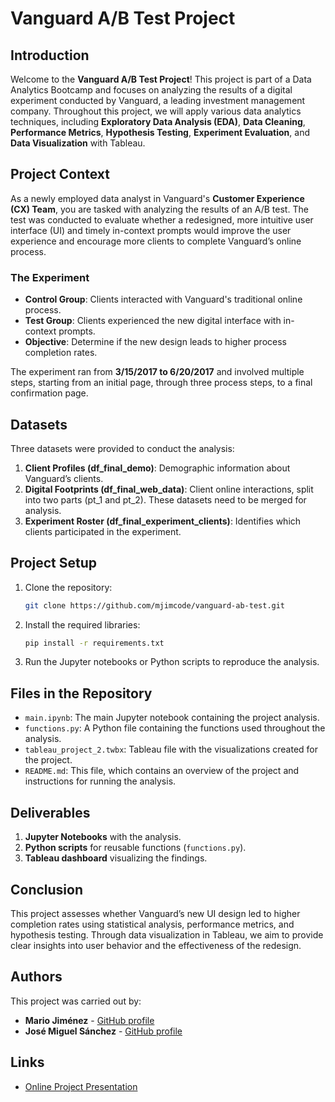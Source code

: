 
# Vanguard A/B Test Project

## Introduction

Welcome to the **Vanguard A/B Test Project**! This project is part of a Data Analytics Bootcamp and focuses on analyzing the results of a digital experiment conducted by Vanguard, a leading investment management company. Throughout this project, we will apply various data analytics techniques, including **Exploratory Data Analysis (EDA)**, **Data Cleaning**, **Performance Metrics**, **Hypothesis Testing**, **Experiment Evaluation**, and **Data Visualization** with Tableau.

## Project Context

As a newly employed data analyst in Vanguard's **Customer Experience (CX) Team**, you are tasked with analyzing the results of an A/B test. The test was conducted to evaluate whether a redesigned, more intuitive user interface (UI) and timely in-context prompts would improve the user experience and encourage more clients to complete Vanguard’s online process.

### The Experiment

- **Control Group**: Clients interacted with Vanguard's traditional online process.
- **Test Group**: Clients experienced the new digital interface with in-context prompts.
- **Objective**: Determine if the new design leads to higher process completion rates.

The experiment ran from **3/15/2017 to 6/20/2017** and involved multiple steps, starting from an initial page, through three process steps, to a final confirmation page.

## Datasets

Three datasets were provided to conduct the analysis:

1. **Client Profiles (df_final_demo)**: Demographic information about Vanguard’s clients.
2. **Digital Footprints (df_final_web_data)**: Client online interactions, split into two parts (pt_1 and pt_2). These datasets need to be merged for analysis.
3. **Experiment Roster (df_final_experiment_clients)**: Identifies which clients participated in the experiment.

## Project Setup

1. Clone the repository:
   ```bash
   git clone https://github.com/mjimcode/vanguard-ab-test.git
   ```
2. Install the required libraries:
   ```bash
   pip install -r requirements.txt
   ```
3. Run the Jupyter notebooks or Python scripts to reproduce the analysis.

## Files in the Repository

- `main.ipynb`: The main Jupyter notebook containing the project analysis.
- `functions.py`: A Python file containing the functions used throughout the analysis.
- `tableau_project_2.twbx`: Tableau file with the visualizations created for the project.
- `README.md`: This file, which contains an overview of the project and instructions for running the analysis.

## Deliverables

1. **Jupyter Notebooks** with the analysis.
2. **Python scripts** for reusable functions (`functions.py`).
3. **Tableau dashboard** visualizing the findings.

## Conclusion

This project assesses whether Vanguard’s new UI design led to higher completion rates using statistical analysis, performance metrics, and hypothesis testing. Through data visualization in Tableau, we aim to provide clear insights into user behavior and the effectiveness of the redesign.

## Authors

This project was carried out by:

- **Mario Jiménez** - [GitHub profile](https://github.com/mjimcode)
- **José Miguel Sánchez** - [GitHub profile](https://github.com/JoseMi-Sanchez)

## Links

- [Online Project Presentation]([https://link-to-presentation.com](https://docs.google.com/presentation/d/1VGKJeRbxVeP_ZDXmcBar7Sz6ERKyGOMGqYb7gLYkzpE))
